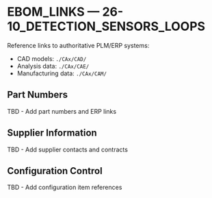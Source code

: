 # EBOM_LINKS — 26-10_DETECTION_SENSORS_LOOPS

Reference links to authoritative PLM/ERP systems:

- CAD models: `./CAx/CAD/`
- Analysis data: `./CAx/CAE/`
- Manufacturing data: `./CAx/CAM/`

## Part Numbers
TBD - Add part numbers and ERP links

## Supplier Information
TBD - Add supplier contacts and contracts

## Configuration Control
TBD - Add configuration item references
